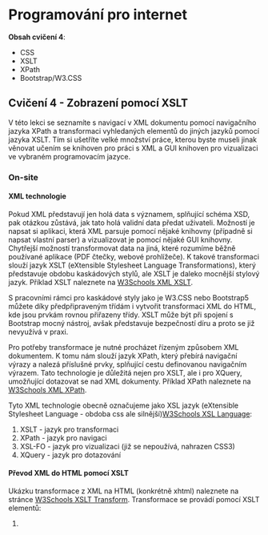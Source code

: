 # Programování pro internet

**Obsah cvičení 4**:
* CSS
* XSLT
* XPath
* Bootstrap/W3.CSS

## Cvičení 4 - Zobrazení pomocí XSLT

V této lekci se seznamíte s navigací v XML dokumentu pomocí navigačního jazyka XPath a transformaci vyhledaných elementů do jiných jazyků pomocí jazyka XSLT. Tím si ušetříte velké množství práce, kterou byste museli jinak věnovat učením se knihoven pro práci s XML a GUI knihoven pro vizualizaci ve vybraném programovacím jazyce.

### On-site

#### XML technologie

Pokud XML představují jen holá data s významem, splňující schéma XSD, pak otázkou zůstává, jak tato holá validní data předat uživateli. Možností je napsat si aplikaci, která XML parsuje pomocí nějaké knihovny (případně si napsat vlastní parser) a vizualizovat je pomocí nějaké GUI knihovny. Chytřejší možností transformovat data na jiná, které rozumíme běžně používané aplikace (PDF čtečky, webové prohlížeče). K takové transformaci slouží jazyk XSLT (eXtensible Stylesheet Language Transformations), který představuje obdobu kaskádových stylů, ale XSLT je daleko mocnější stylový jazyk. Příklad XSLT naleznete na [W3Schools XML XSLT](https://w3schools.com/xml/xml_xslt.asp). 

S pracovními rámci pro kaskádové styly jako je W3.CSS nebo Bootstrap5 můžete díky předpřipraveným třídám i vytvořit transformaci XML do HTML, kde jsou prvkám rovnou přiřazeny třídy. XSLT může být při spojení s Bootstrap mocný nástroj, avšak představuje bezpečností díru a proto se již nevyužívá v praxi.

Pro potřeby transformace je nutné procházet řízeným způsobem XML dokumentem. K tomu nám slouží jazyk XPath, který přebírá navigační výrazy a nalezá příslušné prvky, splňující cestu definovanou navigačním výrazem. Tato technologie je důležitá nejen pro XSLT, ale i pro XQuery, umožňující dotazovat se nad XML dokumenty. Příklad XPath naleznete na [W3Schools XML XPath](http://w3schools.com/xml/xml_xpath.asp).

Tyto XML technologie obecně označujeme jako XSL jazyk (eXtensible Stylesheet Language - obdoba css ale silnější)[W3Schools XSL Language](https://w3schools.com/xml/xsl_languages.asp):
1. XSLT - jazyk pro transformaci
2. XPath - jazyk pro navigaci
3. XSL-FO - jazyk pro vizualizaci (již se nepoužívá, nahrazen CSS3)
4. XQuery - jazyk pro dotazování

#### Převod XML do HTML pomocí XSLT

Ukázku transformace z XML na HTML (konkrétně xhtml) naleznete na stránce [W3Schools XSLT Transform](https://w3schools.com/xml/xsl_transformation.asp). Transformace se provádí pomocí XSLT elementů:
1. <template> [W3Schools XSLT Template](https://w3schools.com/xml/xsl_templates.asp) - sada transformačních pravidel, aplikujících se na vyhledané uzly výrazem jazyka XPath v atributu match
2. <apply-templates> [W3Schools XSLT Apply](https://w3schools.com/xsl_apply_templates.asp) - aplikace XSLT pravidel (templates) na element nebo jeho děti

#### Podmínky a cykly v XSLT

V jazyce XSLT lze využívat podmínky a cykly, kterými dále řídíme, na které uzly a jak aplikovat pravidla v templates. Tyto příkazy provádíme pomocí následujících elementů:
1. <value-of> [W3Schools XSLT ValueOf](https://w3schools.com/xml/xsl_value_of.asp) - získá data z jednoho uzlu a může je využít při transformaci
2. <for-each> [W3Schools XSLT ForEach](https://w3schools.com/xml/xsl_for_each.asp) - realizace cyklu v XSLT z vyfiltrovaného výběru XML uzlů
3. <sort> [W3Schools XSLT Sort](https://w3schools.com/xml/xsl_sort.asp) - slouží pro seřazení uzlů
4. <if> [W3Schools XSLT If](https://w3schools.com/xml/xsl_if.asp) - slouží jako realizace podmínky v XSLT
5. <choose> [W3Schools XSLT Choose](https://w3schools.com/xml/xsl_choose.asp) - realizace přepínače v XSLT (switch=<choose>, case=<when>, default=<otherwise>)

#### Využití XPath v XSLT

Jazyk XPath [W3Schools XPath Introduction](https://w3schools.com/xml/xpath_intro.asp) používá výrazy pro cesty ve tvaru osa::uzel[predikát] [W3Schools XPath Nodes](https://w3schools.com/xml/xpath_nodes.asp):
1. Uzel - XML je brán jako strom uzlů, kde uzel může být větev (element, atribut, data, atd.) nebo list (atomická hodnota - samotná data)
2. Osa [W3Schools XPath Axes](https://w3schools.com/xml/xpath_axes.asp) - relativní vztah k vybranému uzlu pro nalezení jeho příbuzných (rodič, dítě, sourozenec, předek, potomek, následný uzel, atd.)
3. Predikát - dodatečné nepovinné filtrování, viz cvičení Cv.3.4

#### Predikáty a operátory v XPath

Nad nalezenými uzly z XPath výrazu lze provádět dodatečnou filtraci predikáty nebo agregaci operátory. Díky predikátům a operátorům může být výsledek cesty množina uzlů, řetězec, boolean nebo číslo. Pokud budeme aplikovat XSLT, tak potřebujeme získat množinu uzlů. Bližší popis mechanismů predikátů a operátorů:
1. Predikát [W3Schools XPath Syntax](https://w3schools.com/xml/xpath_syntax.asp) - filtrují nalezený výsledek (první element, poslední, s atributem větším než, s atributem rovno, atd.), ale je možnost využít v nich i divokých karet (wildcards)
2. Operátor [W3Schools XPath Operators](https://w3schools.com/xml/xpath_operators.asp)- aritmetické (+,-,*,/,div,mod) a logické operace (=,!=,<,<=,>,>=,and,or), které je možné využít pro zpracování výsledku cesty

#### Kaskádové styly

Jelikož jazyk XSL-FO je již obsolete (ten je bohužel zapotřebí pro konverzi XML do PDF), tak se využívá pro vizualizaci dat CSS3. Kaskádové styly nejsou součástí našeho kurzu, avšak měli byste mít alespoň základní ponětí o nich. V tomto cvičení si vyzkoušíte naformátovat přetransformovaný XML dokument pomocí kaskádových stylů.

#### XSLT ve webových aplikacích

Nejčastější využití XML je u webových aplikací, takže otázkou zůstává, kde se vlastně transformace provádí u vztahu klient-server. K transformaci může docházet na straně klienta, kterému je do aplikace zaslán XML dokument, nejčastěji jazykem Javascript [W3Schools XSLT on the Client](https://w3schools.com/xml/xsl_client.asp), nebo na straně serveru, který XML transformuje pro klienta a zašle mu již transformovaný dokument [W3Schools XSLT on the Server](https://w3schools.com/xml/xsl_server.asp), např.: jazykem PHP.

**Úkol 4.1: Vytvoření XSLT souboru**

Vaším úkolem je k souborům fakulta a student vytvořit transformační soubory XSLT, které převedou XML do HTML stránky. Zde je ukázka transformačního souboru mého jiného projektu:

```
<?xml version="1.0" encoding="UTF-8"?>
<xsl:transform version="1.0" xmlns:xsl="http://www.w3.org/1999/XSL/Transform">
    <xsl:output method="html"/>
    <xsl:template match="/">
        <html>
            <head>
                <link rel="stylesheet" href="https://www.w3schools.com/w3css/4/w3.css" />
                <meta name="viewport" content="width=device-width,initial-scale=1"></meta>
                <title>Drinky</title>
            </head>
            <body>

                <header class="w3-container w3-teal w3-center">
                    <h1>Receptář drinků</h1>
                </header>

                <nav class="w3-bar w3-large w3-border-bottom w3-border-teal">
                    <a class="w3-bar-item w3-button w3-hover-none w3-text-grey w3-hover-text-teal w3-right w3-border-left" href="menu.xml">Zobraz recepty</a>
                    <a class="w3-bar-item w3-button w3-hover-none w3-text-grey w3-hover-text-teal w3-right w3-border-left" href="#">Zašli recept</a>
                </nav>

                <aside class="w3-sidebar w3-bar-block w3-border-right w3-border-teal" style="width:20%">
                    <ul> 
                        <xsl:for-each select="menu/recept">
                            <xsl:sort select="informace/název"/>
                            <li class="w3-bar-item w3-button w3-hover-none w3-text-grey w3-hover-text-teal">
                                <a style="text-decoration: none">
                                    <xsl:attribute name="href">
                                        <xsl:value-of select="concat('#article',position())"/>
                                    </xsl:attribute>
                                    <xsl:value-of select="informace/název" />
                                </a>
                            </li>
                        </xsl:for-each>
                    </ul>
                </aside>

                <main style="margin-left:25%">
                    <section>
                        <ul>
                            <xsl:for-each select="menu/recept">
                                <xsl:sort select="informace/název"/>
                                <li class="w3-ul w3-border w3-margin-bottom">

                                    <article class="w3-card-4 w3-bottombar w3-border-teal w3-padding-16">                                        
                                        <xsl:attribute name="id">
                                                <xsl:value-of select="concat('article',position())"/>
                                        </xsl:attribute>
                                        <header class="w3-container">
                                            <h2 class="w3-container w3-serif w3-text-teal">
                                                <xsl:value-of select="informace/název"/>
                                            </h2>
                                            <xsl:apply-templates select="informace"/>
                                        </header>
                                        <section class="w3-container">
                                            <xsl:apply-templates select="ingredience"/>
                                            <xsl:apply-templates select="postup"/>
                                        </section>
                                        <footer class="w3-container w3-text-grey">Autor: <xsl:value-of select="@autor_článku"/></footer>
                                    </article>

                                </li>
                            </xsl:for-each>
                        </ul>
                    </section>
                </main>

            </body>
        </html>
    </xsl:template>

    <xsl:template match = "informace">
        <table class="w3-table w3-tiny w3-bordered">
            <tr>
                <td>Název:</td>
                <td><xsl:value-of select="název" /></td>
            </tr>
            <tr>
                <td>Doba přípravy:</td>
                <td><xsl:value-of select="doba_přípravy" /> minut</td>
            </tr>
            <tr>
                <xsl:choose>
                    <xsl:when test="země_původu">
                        <td>Země původu:</td><td><xsl:value-of select="země_původu" /></td>
                    </xsl:when>
                    <xsl:otherwise>
                        <td>Země původu:</td><td>Neznámá</td>
                    </xsl:otherwise>
                </xsl:choose>
            </tr>
            <tr>
                <xsl:if test="node()">
                    <td>Obtížnost:</td><td><xsl:value-of select ="name(obtížnost/*[1])"/></td>
                </xsl:if>
            </tr>
        </table>
    </xsl:template>

    <xsl:template match = "ingredience">
        <h3 class="w3-opacity w3-large w3-margin-top">Ingredience:</h3>
        <ul class="w3-ul w3-card-4" style="width:50%">
            <xsl:for-each select="položka">
                <xsl:choose>
                    <xsl:when test="@typ='základ'">
                        <li class="w3-pale-red">
                            <xsl:value-of select="." />
                            <span class="w3-cursive w3-margin">(<xsl:value-of select="@typ"/>)</span>          
                        </li>
                    </xsl:when>
                    <xsl:when test="@typ='dochucovadlo'">
                        <li class="w3-sand">
                            <xsl:value-of select="." />
                            <span class="w3-cursive w3-margin">(<xsl:value-of select="@typ"/>)</span>          
                        </li>
                    </xsl:when>
                    <xsl:when test="@typ='dekorace'">
                        <li class="w3-pale-blue">
                            <xsl:value-of select="." />
                            <span class="w3-cursive w3-margin">(<xsl:value-of select="@typ"/>)</span>          
                        </li>
                    </xsl:when>
                    <xsl:otherwise>
                        <li>
                            <xsl:value-of select="." />
                        </li>
                    </xsl:otherwise>
                </xsl:choose>
            </xsl:for-each>
        </ul>
    </xsl:template>

    <xsl:template match = "postup">
        <h3 class="w3-opacity w3-large w3-margin-top">Postup:</h3>
        <p>
            <xsl:value-of select="." />
        </p>
    </xsl:template>

</xsl:transform>
```

**Úkol 4.2: Transformace souboru v PHP**

Proveďte XSLT transformaci na serveru pomocí jazyka PHP. Skript zde uvedu. Na vás zbývá dotvořit záložku na webovém portále, kde si člověk vybere fakultu nebo studenta a při kliku se provede transformace příslušného xml souboru do html souboru, který se zobrazí návštěvníkovi.

```
if ($_SERVER['REQUEST_METHOD'] === 'POST') {
        $adresar_recepty = '../recepty/';
        $nahrany_recept = $adresar_recepty . basename($_FILES['recept']['name']);

        if (file_exists($nahrany_recept)){
          echo '<p class="text-danger">Soubor se stejným názvem již existuje v databázi. Prosím přejmenujte soubor.!</p>';
        } else if (move_uploaded_file($_FILES['recept']['tmp_name'], $nahrany_recept)) {

          // XSD validace
          $xml = new DOMDocument;
          $xml->load($nahrany_recept);
          if ($xml->schemaValidate('../šablony/recept.xsd')){
          
            echo '<p class="text-success">Nahraný soubor je validní a byl úspěšně nahrán do databáze.</p>';
            
            // XML
            $xml_dokument = new DOMDocument();
            $xml_dokument->load($nahrany_recept);

            // XSL
            $xsl_dokument = new DOMDocument();
            $xsl_dokument->load("../styly/recept.xsl");

            // XSLTtransformation
            $xsl_procesor = new XSLTProcessor();
            $xsl_procesor->importStylesheet($xsl_dokument);
            $transformovany_xml = $xsl_procesor->transformToDoc($xml_dokument);
              
            // ulozeni transformovaneho dokumentu
            $nazev_dokumentu = basename($_FILES['recept']['name']) . ".html";
            $transformovany_xml->save("../dokumenty/" . $nazev_dokumentu );

          } else {
            echo '<p class="text-warning">Nahraný soubor není validní! Prosím zkontrolujte správnou strukturu.</p>';
            unlink($nahrany_recept);
          }
        } else {
            echo '<p class="text-danger">Došlo k chybě při nahrávání souboru!</p>';
        }
      }
```

Upravte si kód v PHP tak, aby fungoval pro váš webový portál.

**Úkol 4.3: Využití Bootstrap v XSLT**

Dodejte do XSLT souboru soubor s kaskádovými styly a používejte třídy frameworku bootstrap5 pro responzivní zobrazení webových stránek. V uvedeném transformačním souboru na míchané drinky z úkolu 4.1 můžete vidět, jak využívám konkurenční framework W3.CSS uvnitř transformace pro stylování vytvářeného HTML souboru responzivními třídami.

**Video týdne 1: CSS užitečné rady**

V této lekci jste si vyzkoušeli transformovat XML soubor na jiný XML soubor a dodat do něj kaskádové styly pro vytvoření (snad) pohledné grafiky. Pokud se ponoříte do CSS tak zjistíte, že to není příliš příjemná zkušenost. V následujícím videu naleznete rady, která vám mohou pomoct řešit určité problémy při stylování stránek. [ZDE](https://www.youtube.com/watch?v=Qhaz36TZG5Y)


**Video týdne 2: CSS moderně**

Patlání stylů ručně se již v dnešním ekosystému webových technologií nedělá. Podívejte se na následující video, které je zaměřené na CSS a JS, které vám ukáže, jaké technologie postaveně nad CSS se dnes používají pro stylování stránky pomocí CSS.[ZDE](https://www.youtube.com/watch?v=ouncVBiye_M)

